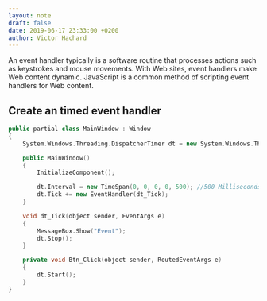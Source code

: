 ```yaml
---
layout: note
draft: false
date: 2019-06-17 23:33:00 +0200
author: Victor Hachard
---
```


An event handler typically is a software routine that processes actions such as keystrokes and mouse movements. With Web sites, event handlers make Web content dynamic. JavaScript is a common method of scripting event handlers for Web content.

## Create an timed event handler

```c++
public partial class MainWindow : Window
{
    System.Windows.Threading.DispatcherTimer dt = new System.Windows.Threading.DispatcherTimer();

    public MainWindow()
    {
        InitializeComponent();

        dt.Interval = new TimeSpan(0, 0, 0, 0, 500); //500 Milliseconds
        dt.Tick += new EventHandler(dt_Tick);
    }

    void dt_Tick(object sender, EventArgs e)
    {
        MessageBox.Show("Event");
        dt.Stop();
    }

    private void Btn_Click(object sender, RoutedEventArgs e)
    {
        dt.Start();
    }
}
```
